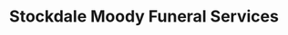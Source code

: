 ---
title: "Stockdale Moody Funeral Services"
url: /rogers/stockdale-moody-funeral-services/
shop: funeral directors
---